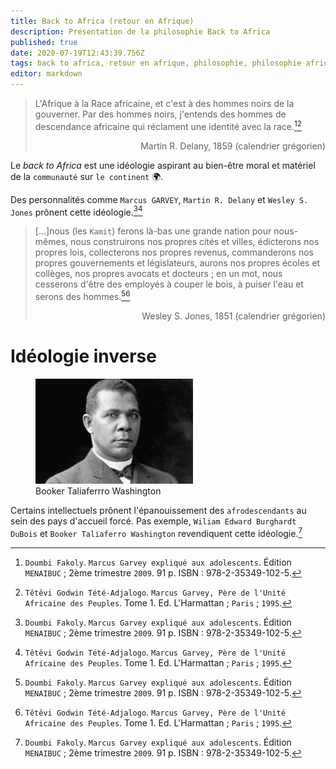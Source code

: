 ```yaml
---
title: Back to Africa (retour en Afrique)
description: Présentation de la philosophie Back to Africa
published: true
date: 2020-07-19T12:43:39.756Z
tags: back to africa, retour en afrique, philosophie, philosophie africaine, philosophie négro-africaine, philosophie kamit, philosophie kémit, philosophie kemit
editor: markdown
---
```


> L'Afrique à la Race africaine, et c'est à des hommes noirs de la gouverner. Par des hommes noirs, j'entends des hommes de descendance africaine qui réclament une identité avec la race.[^1][^4]
> <p style="text-align: right;">Martin R. Delany, 1859 (calendrier grégorien)</p>

Le *back to Africa* est une idéologie aspirant au bien-être moral et matériel de la `communauté` sur `le continent` :earth_africa:.

Des personnalités comme `Marcus GARVEY`, `Martin R. Delany` et `Wesley S. Jones` prônent cette idéologie.[^1][^4]

> […]nous (les `Kamit`) ferons là-bas une grande nation pour nous-mêmes, nous construirons nos propres cités et villes, édicterons nos propres lois, collecterons nos propres revenus, commanderons nos propres gouvernements et législateurs, aurons nos propres écoles et collèges, nos propres avocats et docteurs ; en un mot, nous cesserons d'être des employés à couper le bois, à puiser l'eau et serons des hommes.[^1][^4]
> <p style="text-align: right;">Wesley S. Jones, 1851 (calendrier grégorien)</p>

# Idéologie inverse

<figure class="image image-style-align-right image_resized" style="width: 50%;"><img src="/images/personnalite/kemit/booker-t-washington/booker-taliaferro-washington_public-domain.jpg"> <figcaption>Booker Taliaferrro Washington</figcaption></figure>

Certains intellectuels prônent l'épanouissement des `afrodescendants` au sein des pays d'accueil forcé.
Pas exemple, `Wiliam Edward Burghardt DuBois` et `Booker Taliaferro Washington` revendiquent cette idéologie.[^1]

[^1]: `Doumbi Fakoly`. `Marcus Garvey expliqué aux adolescents`. Édition `MENAIBUC` ; 2ème trimestre `2009`. 91 p. ISBN : 978-2-35349-102-5.
[^4]: `Têtêvi Godwin Tété-Adjalogo`. `Marcus Garvey, Père de l'Unité Africaine des Peuples`. Tome 1. Ed. L'Harmattan ; `Paris` ; `1995`.